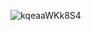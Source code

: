 ![kqeaaWKk8S4](https://user-images.githubusercontent.com/78643217/132090456-14428f68-958d-45aa-9fe6-991b4ed5b8b1.jpg)

